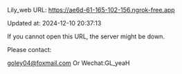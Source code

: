 Lily_web URL: https://ae6d-61-165-102-156.ngrok-free.app

Updated at: 2024-12-10 20:37:13

If you cannot open this URL, the server might be down.

Please contact: 

goley04@foxmail.com Or Wechat:GL_yeaH